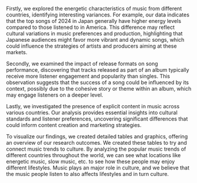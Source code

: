 Firstly, we explored the energetic characteristics of music from different countries, identifying interesting variances. For example, our data indicates that the top songs of 2024 in Japan generally have higher energy levels compared to those listened to in America. This difference may reflect cultural variations in music preferences and production, highlighting that Japanese audiences might favor more vibrant and dynamic songs, which could influence the strategies of artists and producers aiming at these markets.

Secondly, we examined the impact of release formats on song performance, discovering that tracks released as part of an album typically receive more listener engagement and popularity than singles. This observation suggests that the success of a song could be influenced by its context, possibly due to the cohesive story or theme within an album, which may engage listeners on a deeper level.

Lastly, we investigated the presence of explicit content in music across various countries. Our analysis provides essential insights into cultural standards and listener preferences, uncovering significant differences that could inform content creation and marketing strategies.

To visualize our findings, we created detailed tables and graphics, offering an overview of our research outcomes. We created these tables to try and connect music trends to culture. By analyzing the popular music trends of different countries throughout the world, we can see what locations like energetic music, slow music, etc. to see how these people may enjoy different lifestyles. Music plays an major role in culture, and we believe that the music people listen to also affects lifestyles and in turn culture.